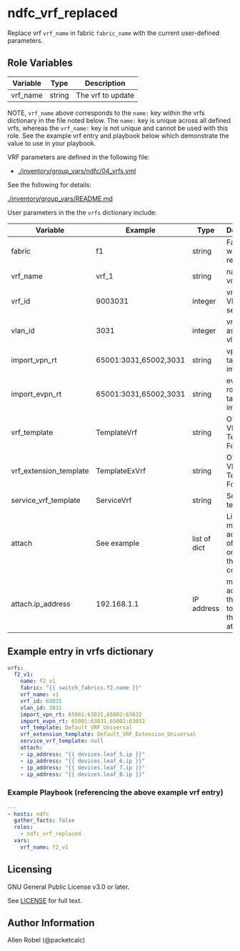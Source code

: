 # ndfc_vrf_replaced

Replace vrf ``vrf_name`` in fabric ``fabric_name`` with the current user-defined parameters.

## Role Variables

Variable        | Type   | Description
----------------|--------|----------------------------------------
vrf_name        | string | The vrf to update

NOTE, ``vrf_name`` above corresponds to the ``name:`` key within the vrfs dictionary in the file noted below.  The ``name:`` key is unique across all defined vrfs, whereas the ``vrf_name:`` key is not unique and cannot be used with this role. See the example vrf entry and playbook below which demonstrate the value to use in your playbook.

VRF parameters are defined in the following file:

- [./inventory/group_vars/ndfc/04_vrfs.yml](/inventory/group_vars/ndfc/04_vrfs.yml)

See the following for details:

[./inventory/group_vars/README.md](/inventory/group_vars/README.md)

User parameters in the the ``vrfs`` dictionary include:

Variable               | Example               | Type         | Description
-----------------------|-----------------------|--------------|-------------------
fabric                 | f1                    | string       | Fabric in which vrf resides
vrf_name               | vrf_1                 | string       | name of the vrf
vrf_id                 | 9003031               | integer      | vrf Layer3 VNI / vn-segment
vlan_id                | 3031                  | integer      | vrf associated vlan
import_vpn_rt          | 65001:3031,65002,3031 | string       | vpn route-targets to import
import_evpn_rt         | 65001:3031,65002,3031 | string       | evpn route-targets to import
vrf_template           | TemplateVrf           | string       | Overlay VRF Template For Leafs
vrf_extension_template | TemplateExVrf         | string       | Overlay VRF Template For Borders
service_vrf_template   | ServiceVrf            | string       | Service vrf template
attach                 | See example           | list of dict | List of mgmt0 ip addresses of switches on which the VRF is configured
attach.ip_address      | 192.168.1.1           | IP address   | mgmt0 address of the switch to which the vrf is attached

## Example entry in vrfs dictionary

```yaml
vrfs:
  f2_v1:
    name: f2_v1
    fabric: "{{ switch_fabrics.f2.name }}"
    vrf_name: v1
    vrf_id: 63031
    vlan_id: 3031
    import_vpn_rt: 65001:63031,65002:63032
    import_evpn_rt: 65001:63031,65002:63032
    vrf_template: Default_VRF_Universal
    vrf_extension_template: Default_VRF_Extension_Universal
    service_vrf_template: null
    attach:
    - ip_address: "{{ devices.leaf_5.ip }}"
    - ip_address: "{{ devices.leaf_6.ip }}"
    - ip_address: "{{ devices.leaf_7.ip }}"
    - ip_address: "{{ devices.leaf_8.ip }}"
```

### Example Playbook (referencing the above example vrf entry)

```yaml
---
- hosts: ndfc
  gather_facts: false
  roles:
    - ndfc_vrf_replaced
  vars:
    vrf_name: f2_v1
```

## Licensing

GNU General Public License v3.0 or later.

See [LICENSE](https://www.gnu.org/licenses/gpl-3.0.txt) for full text.

## Author Information

Allen Robel (@packetcalc)
